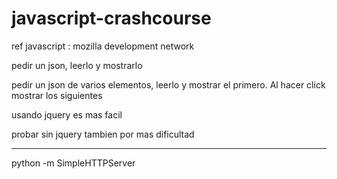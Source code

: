 # javascript-crashcourse

ref javascript : mozilla development network

pedir un json, leerlo y mostrarlo

pedir un json de varios elementos, leerlo y mostrar el primero. Al hacer click mostrar los siguientes

usando jquery es mas facil

probar sin jquery tambien por mas dificultad

-------

python -m SimpleHTTPServer
